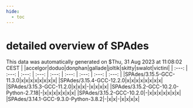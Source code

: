```yaml
---
hide:
  - toc
---
```


detailed overview of SPAdes
===========================


This data was automatically generated on $Thu, 31 Aug 2023 at 11:08:02 CEST
| |accelgor|doduo|donphan|gallade|joltik|skitty|swalot|victini|
| :---: | :---: | :---: | :---: | :---: | :---: | :---: | :---: | :---: |
|SPAdes/3.15.5-GCC-11.3.0|x|x|x|x|x|x|x|x|
|SPAdes/3.15.4-GCC-12.2.0|x|x|x|x|x|x|x|x|
|SPAdes/3.15.3-GCC-11.2.0|x|x|x|-|x|x|x|x|
|SPAdes/3.15.2-GCC-10.2.0-Python-2.7.18|-|x|x|x|x|x|x|x|
|SPAdes/3.15.2-GCC-10.2.0|-|x|x|x|x|x|x|x|
|SPAdes/3.14.1-GCC-9.3.0-Python-3.8.2|-|x|x|-|x|x|x|x|
